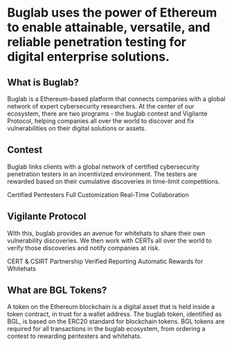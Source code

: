 # Buglab uses the power of Ethereum to enable attainable, versatile, and reliable penetration testing for digital enterprise solutions.

## What is Buglab?
Buglab is a Ethereum-based platform that connects companies with a global network of expert cybersecurity researchers.
At the center of our ecosystem, there are two programs - the buglab contest and Vigilante Protocol, helping companies all over the world to discover and fix vulnerabilities on their digital solutions or assets.

## Contest
Buglab links clients with a global network of certified cybersecurity penetration testers in an incentivized environment. The testers are rewarded based on their cumulative discoveries in time-limit competitions.

Certified Pentesters
Full Customization
Real-Time Collaboration

## Vigilante Protocol
With this, buglab provides an avenue for whitehats to share their own vulnerability discoveries. We then work with CERTs all over the world to verify those discoveries and notify companies at risk.

CERT & CSIRT Partnership
Verified Reporting
Automatic Rewards for Whitehats

## What are BGL Tokens?
A token on the Ethereum blockchain is a digital asset that is held inside a token contract, in trust for a wallet address.
The buglab token, identified as BGL, is based on the ERC20 standard for blockchain tokens.
BGL tokens are required for all transactions in the buglab ecosystem, from ordering a contest to rewarding pentesters and whitehats.
